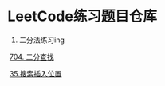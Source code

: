 # LeetCode练习题目仓库

1. 二分法练习ing

​		[704. 二分查找](https://leetcode.cn/problems/binary-search)

​		[35.搜索插入位置](https://leetcode.cn/problems/search-insert-position)

